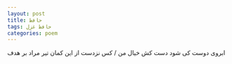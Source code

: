 ```yaml
---
layout: post
title: حافظ
tags: حافظ غزل
categories: poem
---
```


ابروی دوست کی شود دست کش خیال من / کس نزدست از این کمان تیر مراد بر هدف